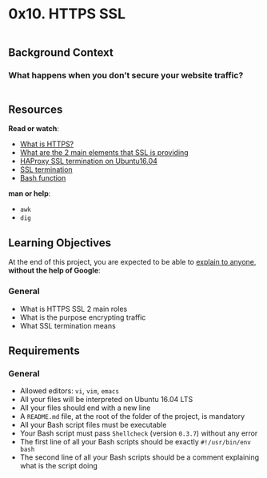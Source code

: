 <h1 class="gap">0x10. HTTPS SSL</h1>
<div class="gap" id="project-description">
  <p><img src="https://s3.amazonaws.com/intranet-projects-files/holbertonschool-sysadmin_devops/276/FlhGPEK.png" alt="" style="" /></p>

<h2>Background Context</h2>

<h3>What happens when you don&rsquo;t secure your website traffic?</h3>

<p><img src="https://s3.amazonaws.com/intranet-projects-files/holbertonschool-sysadmin_devops/276/xCmOCgw.gif" alt="" style="" /></p>

<h2>Resources</h2>

<p><strong>Read or watch</strong>:</p>

<ul>
<li><a href="/rltoken/pawxG_0c1o86psexBOikIw" title="What is HTTPS?" target="_blank">What is HTTPS?</a> </li>
<li><a href="/rltoken/jXCB9Hn-ALcP78kPMHtnSA" title="What are the 2 main elements that SSL is providing" target="_blank">What are the 2 main elements that SSL is providing</a> </li>
<li><a href="/rltoken/UkbvWfKF6ZAY_CUvlM32lA" title="HAProxy SSL termination on Ubuntu16.04" target="_blank">HAProxy SSL termination on Ubuntu16.04</a></li>
<li><a href="/rltoken/VFq2MQ9qHXw2Nb11tnWF6Q" title="SSL termination" target="_blank">SSL termination</a> </li>
<li><a href="/rltoken/16bxrQvaOSIywA_fHEdsiA" title="Bash function" target="_blank">Bash function</a> </li>
</ul>

<p><strong>man or help</strong>:</p>

<ul>
<li><code>awk</code></li>
<li><code>dig</code></li>
</ul>

<h2>Learning Objectives</h2>

<p>At the end of this project, you are expected to be able to <a href="/rltoken/nG-LdAd2DncgHvhnQR4KAw" title="explain to anyone" target="_blank">explain to anyone</a>, <strong>without the help of Google</strong>:</p>

<h3>General</h3>

<ul>
<li>What is HTTPS SSL 2 main roles</li>
<li>What is the purpose encrypting traffic</li>
<li>What SSL termination means</li>
</ul>

<h2>Requirements</h2>

<h3>General</h3>

<ul>
<li>Allowed editors: <code>vi</code>, <code>vim</code>, <code>emacs</code></li>
<li>All your files will be interpreted on Ubuntu 16.04 LTS</li>
<li>All your files should end with a new line</li>
<li>A <code>README.md</code> file, at the root of the folder of the project, is mandatory</li>
<li>All your Bash script files must be executable</li>
<li>Your Bash script must pass <code>Shellcheck</code> (version <code>0.3.7</code>) without any error</li>
<li>The first line of all your Bash scripts should be exactly <code>#!/usr/bin/env bash</code></li>
<li>The second line of all your Bash scripts should be a comment explaining what is the script doing</li>
</ul>

</div>
